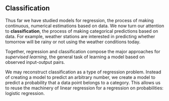 ## Classification

Thus far we have studied models for regression, the process of making
continuous, numerical estimations based on data. We now turn our attention to
**classification**, the process of making categorical predictions based on
data. For example, weather stations are interested in predicting whether
tomorrow will be rainy or not using the weather conditions today.

Together, regression and classification compose the major approaches for
_supervised learning_, the general task of learning a model based on observed
input-output pairs.

We may reconstruct classification as a type of regression problem. Instead of
creating a model to predict an arbitrary number, we create a model to predict a
probability that a data point belongs to a category. This allows us to reuse
the machinery of linear regression for a regression on probabilities: logistic
regression.

